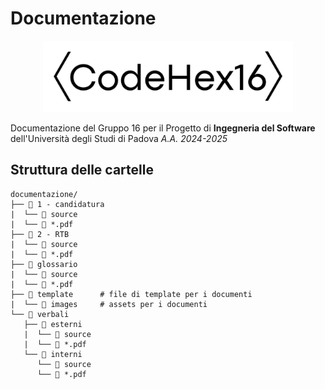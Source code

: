 # Documentazione
<p align=center>
<img src="https://github.com/CodeHex16/documentazione/blob/main/template/images/logo_extended_b.webp" width=400 alt="CodeHex16 Logo">
</p>

Documentazione del Gruppo 16 per il Progetto di **Ingegneria del Software** dell'Università degli Studi di Padova _A.A. 2024-2025_

## Struttura delle cartelle
<!-- INIZIO TREE DIRECTORY -->
```
documentazione/
├── 📁 1 - candidatura
|  └── 📁 source
|  └── 📄 *.pdf
├── 📁 2 - RTB
|  └── 📁 source
|  └── 📄 *.pdf
├── 📁 glossario
|  └── 📁 source
|  └── 📄 *.pdf
├── 📁 template		# file di template per i documenti
|  └── 📁 images		# assets per i documenti
└── 📁 verbali
   ├── 📁 esterni
   |  └── 📁 source
   |  └── 📄 *.pdf
   └── 📁 interni
      └── 📁 source
      └── 📄 *.pdf
```
<!-- FINE TREE DIRECTORY -->